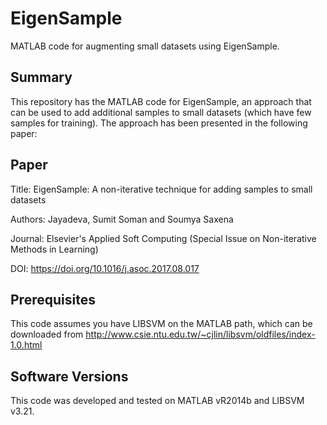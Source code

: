 # EigenSample
MATLAB code for augmenting small datasets using EigenSample.

## Summary
This repository has the MATLAB code for EigenSample, an approach that can be used to add additional samples to small datasets (which have few samples for training). The approach has been presented in the following paper:

## Paper

Title: EigenSample: A non-iterative technique for adding samples to small datasets

Authors: Jayadeva, Sumit Soman and Soumya Saxena

Journal: Elsevier's Applied Soft Computing (Special Issue on Non-iterative Methods in Learning)

DOI: https://doi.org/10.1016/j.asoc.2017.08.017


## Prerequisites

This code assumes you have LIBSVM on the MATLAB path, which can be downloaded from http://www.csie.ntu.edu.tw/~cjlin/libsvm/oldfiles/index-1.0.html


## Software Versions

This code was developed and tested on MATLAB vR2014b and LIBSVM v3.21.
